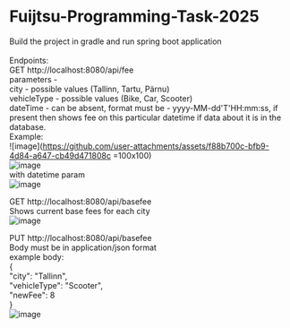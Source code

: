# Fuijtsu-Programming-Task-2025

Build the project in gradle and run spring boot application<br>
<br>
Endpoints:<br>
GET http://localhost:8080/api/fee<br>
parameters - <br>
city - possible values (Tallinn, Tartu, Pärnu)<br>
vehicleType - possible values (Bike, Car, Scooter)<br>
dateTime - can be absent, format must be - yyyy-MM-dd'T'HH:mm:ss, if present then shows fee on this particular datetime if data about it is in the database.<br>
Example:<br>
![image](https://github.com/user-attachments/assets/f88b700c-bfb9-4d84-a647-cb49d471808c =100x100)<br>
![image](https://github.com/user-attachments/assets/c25f9e83-a6a4-4c98-a7ea-f3bbb543b7c0)<br>
with datetime param<br>
![image](https://github.com/user-attachments/assets/2b2e3a8f-f047-48f6-8fc4-9365c78d9ba3)<br>




GET http://localhost:8080/api/basefee<br>
Shows current base fees for each city<br>
![image](https://github.com/user-attachments/assets/e5a368c1-8781-4c3c-8f1f-ca5f033ce15c)<br>

PUT http://localhost:8080/api/basefee<br>
Body must be in application/json format<br>
example body:<br>
{<br>
    "city": "Tallinn",<br>
    "vehicleType": "Scooter",<br>
    "newFee": 8<br>
}<br>
![image](https://github.com/user-attachments/assets/890cd4bb-2a6c-4d0f-85c4-04c7f8aeed66)<br>

